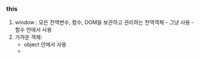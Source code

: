 


### this
1. window : 모든 전역변수, 함수, DOM을 보관하고 관리하는 전역객체
	   - 그냥 사용
	   - 함수 안에서 사용
2. 가까운 객체:
	- object 안에서 사용
	- 